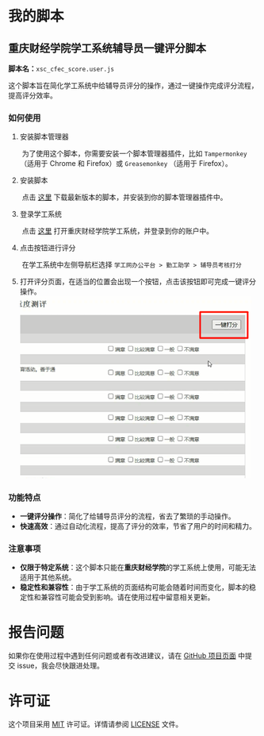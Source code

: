 # 我的脚本

## 重庆财经学院学工系统辅导员一键评分脚本

**脚本名：**`xsc_cfec_score.user.js`

这个脚本旨在简化学工系统中给辅导员评分的操作，通过一键操作完成评分流程，提高评分效率。

### 如何使用

1. 安装脚本管理器

   ​	为了使用这个脚本，你需要安装一个脚本管理器插件，比如 `Tampermonkey` （适用于 Chrome 和 Firefox）或 `Greasemonkey` （适用于 Firefox）。

2. 安装脚本

   ​	点击 [这里](链接到你的脚本) 下载最新版本的脚本，并安装到你的脚本管理器插件中。

3. 登录学工系统

   ​	点击 [这里](http://xsc.cfec.edu.cn/) 打开重庆财经学院学工系统，并登录到你的账户中。

4. 点击按钮进行评分

   ​	在学工系统中左侧导航栏选择 `学工网办公平台 > 勤工助学 > 辅导员考核打分`

5. 打开评分页面，在适当的位置会出现一个按钮，点击该按钮即可完成一键评分操作。<img src=".\img\scoreBtn.png" alt="scoreBtn" style="zoom: 67%;" />

### 功能特点

- **一键评分操作**：简化了给辅导员评分的流程，省去了繁琐的手动操作。
- **快速高效**：通过自动化流程，提高了评分的效率，节省了用户的时间和精力。

### 注意事项

- **仅限于特定系统**：这个脚本只能在**重庆财经学院**的学工系统上使用，可能无法适用于其他系统。
- **稳定性和兼容性**：由于学工系统的页面结构可能会随着时间而变化，脚本的稳定性和兼容性可能会受到影响。请在使用过程中留意相关更新。

# 报告问题

如果你在使用过程中遇到任何问题或者有改进建议，请在 [GitHub 项目页面](https://github.com/BergerLee/GreasyForkScript) 中提交 issue，我会尽快跟进处理。

# 许可证

这个项目采用 [MIT](https://opensource.org/licenses/MIT) 许可证。详情请参阅 [LICENSE](LICENSE) 文件。
